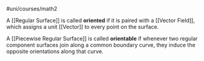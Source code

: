 #uni/courses/math2 

A [[Regular Surface]] is called **oriented** if it is paired with a [[Vector Field]], which assigns a unit [[Vector]] to every point on the surface.

A [[Piecewise Regular Surface]] is called **orientable** if whenever two regular component surfaces join along a common boundary curve, they induce the opposite orientations along that curve.